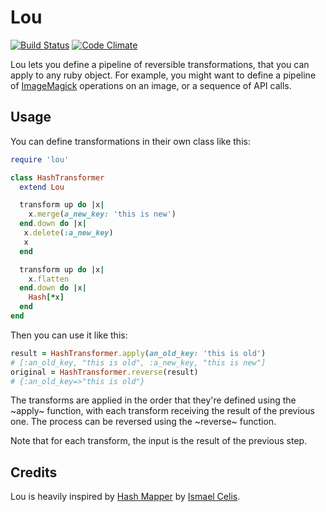 Lou
===

[![Build Status](https://travis-ci.org/iainbeeston/lou.svg?branch=master)](https://travis-ci.org/iainbeeston/lou)
[![Code Climate](https://codeclimate.com/github/iainbeeston/lou/badges/gpa.svg)](https://codeclimate.com/github/iainbeeston/lou)

Lou lets you define a pipeline of reversible transformations, that you can apply to any ruby object. For example, you might want to define a pipeline of [ImageMagick](http://www.imagemagick.org) operations on an image, or a sequence of API calls.

Usage
-----

You can define transformations in their own class like this:

~~~ruby
require 'lou'

class HashTransformer
  extend Lou

  transform up do |x|
    x.merge(a_new_key: 'this is new')
  end.down do |x|
   x.delete(:a_new_key)
   x
  end

  transform up do |x|
    x.flatten
  end.down do |x|
    Hash[*x]
  end
end
~~~

Then you can use it like this:

~~~ruby
result = HashTransformer.apply(an_old_key: 'this is old')
# [:an_old_key, "this is old", :a_new_key, "this is new"]
original = HashTransformer.reverse(result)
# {:an_old_key=>"this is old"}
~~~

The transforms are applied in the order that they're defined using the ~apply~ function, with each transform receiving the result of the previous one. The process can be reversed using the ~reverse~ function.

Note that for each transform, the input is the result of the previous step.

Credits
-------

Lou is heavily inspired by [Hash Mapper](http://github.com/ismasan) by [Ismael Celis](http://github.com/ismasan).